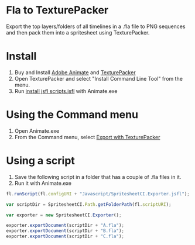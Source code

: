 # Fla to TexturePacker
Export the top layers/folders of all timelines in a .fla file to PNG sequences and then pack them into a spritesheet using TexturePacker.

# Install
1. Buy and Install [Adobe Animate](https://www.adobe.com/products/animate.html) and [TexturePacker](https://www.codeandweb.com/texturepacker)
1. Open TexturePacker and select "Install Command Line Tool" from the menu.
1. Run [install jsfl scripts.jsfl](https://github.com/Mtihc/fla-to-texturepacker.jsfl/blob/master/install%20jsfl%20scripts.jsfl) with Animate.exe

# Using the Command menu
1. Open Animate.exe
1. From the Command menu, select [Export with TexturePacker](https://github.com/Mtihc/fla-to-texturepacker.jsfl/blob/master/Configuration/Commands/Export%20with%20TexturePacker.jsfl)

# Using a script
1. Save the following script in a folder that has a couple of .fla files in it.
2. Run it with Animate.exe
```javascript
fl.runScript(fl.configURI + "Javascript/SpritesheetCI.Exporter.jsfl");

var scriptDir = SpritesheetCI.Path.getFolderPath(fl.scriptURI);

var exporter = new SpritesheetCI.Exporter();

exporter.exportDocument(scriptDir + "A.fla");
exporter.exportDocument(scriptDir + "B.fla");
exporter.exportDocument(scriptDir + "C.fla");

```
